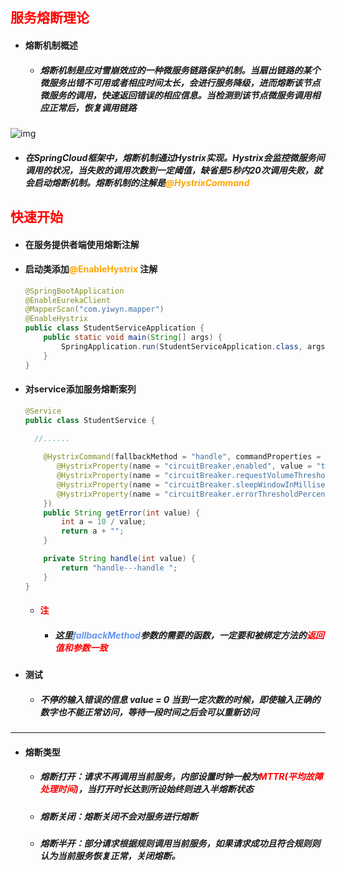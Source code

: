 ## <font color='red'>服务熔断理论</font>





- #### 熔断机制概述

  - ##### 熔断机制是应对雪崩效应的一种微服务链路保护机制。当扇出链路的某个微服务出错不可用或者相应时间太长，会进行服务降级，进而熔断该节点微服务的调用，快速返回错误的相应信息。当检测到该节点微服务调用相应正常后，恢复调用链路



![img](https://img-blog.csdnimg.cn/img_convert/84d60234d01c4b7e9cae515066eb711b.png)

- ##### 在SpringCloud框架中，熔断机制通过Hystrix实现。Hystrix会监控微服务间调用的状况，当失败的调用次数到一定阈值，缺省是5秒内20次调用失败，就会启动熔断机制。熔断机制的注解是<font color='orange'>@HystrixCommand</font> 







## <font color='red'>快速开始</font>



- #### 在服务提供者端使用熔断注解

- #### 启动类添加<font color='orange'>@EnableHystrix</font> 注解

  ```java
  @SpringBootApplication
  @EnableEurekaClient
  @MapperScan("com.yiwyn.mapper")
  @EnableHystrix
  public class StudentServiceApplication {
      public static void main(String[] args) {
          SpringApplication.run(StudentServiceApplication.class, args);
      }
  }
  ```

- #### 对service添加服务熔断案列

  ```java
  @Service
  public class StudentService {
  
  	//......
      
      @HystrixCommand(fallbackMethod = "handle", commandProperties = {
         @HystrixProperty(name = "circuitBreaker.enabled", value = "true"),// 是否开启断路器
         @HystrixProperty(name = "circuitBreaker.requestVolumeThreshold", value = "10"),// 请求次数
         @HystrixProperty(name = "circuitBreaker.sleepWindowInMilliseconds", value = "10000"), // 时间窗口期
         @HystrixProperty(name = "circuitBreaker.errorThresholdPercentage", value = "60"),// 失败率达到多少后跳闸
      })
      public String getError(int value) {
          int a = 10 / value;
          return a + "";
      }
  
      private String handle(int value) {
          return "handle---handle ";
      }
  }
  ```

  - #### <font color='red'>注</font>

    - ##### 这里<font color='cornflowerblue'>fallbackMethod</font>参数的需要的函数，一定要和被绑定方法的<font color='red'>返回值和参数一致</font> 

- #### 测试

  - ##### 不停的输入错误的信息 value = 0 当到一定次数的时候，即使输入正确的数字也不能正常访问，等待一段时间之后会可以重新访问



<hr>



- #### 熔断类型

  - ##### 熔断打开：请求不再调用当前服务，内部设置时钟一般为<font color='red'>MTTR(平均故障处理时间)</font>，当打开时长达到所设始终则进入半熔断状态

  - ##### 熔断关闭：熔断关闭不会对服务进行熔断

  - ##### 熔断半开：部分请求根据规则调用当前服务，如果请求成功且符合规则则认为当前服务恢复正常，关闭熔断。

